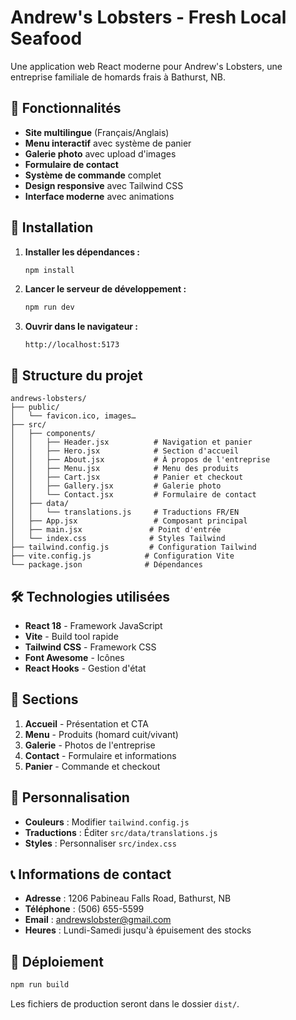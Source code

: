 # Andrew's Lobsters - Fresh Local Seafood

Une application web React moderne pour Andrew's Lobsters, une entreprise familiale de homards frais à Bathurst, NB.

## 🦞 Fonctionnalités

- **Site multilingue** (Français/Anglais)
- **Menu interactif** avec système de panier
- **Galerie photo** avec upload d'images
- **Formulaire de contact**
- **Système de commande** complet
- **Design responsive** avec Tailwind CSS
- **Interface moderne** avec animations

## 🚀 Installation

1. **Installer les dépendances :**
   ```bash
   npm install
   ```

2. **Lancer le serveur de développement :**
   ```bash
   npm run dev
   ```

3. **Ouvrir dans le navigateur :**
   ```
   http://localhost:5173
   ```

## 📁 Structure du projet

```
andrews-lobsters/
├── public/
│   └── favicon.ico, images…
├── src/
│   ├── components/
│   │   ├── Header.jsx          # Navigation et panier
│   │   ├── Hero.jsx            # Section d'accueil
│   │   ├── About.jsx           # À propos de l'entreprise
│   │   ├── Menu.jsx            # Menu des produits
│   │   ├── Cart.jsx            # Panier et checkout
│   │   ├── Gallery.jsx         # Galerie photo
│   │   └── Contact.jsx         # Formulaire de contact
│   ├── data/
│   │   └── translations.js     # Traductions FR/EN
│   ├── App.jsx                 # Composant principal
│   ├── main.jsx               # Point d'entrée
│   └── index.css              # Styles Tailwind
├── tailwind.config.js         # Configuration Tailwind
├── vite.config.js            # Configuration Vite
└── package.json              # Dépendances
```

## 🛠️ Technologies utilisées

- **React 18** - Framework JavaScript
- **Vite** - Build tool rapide
- **Tailwind CSS** - Framework CSS
- **Font Awesome** - Icônes
- **React Hooks** - Gestion d'état

## 📱 Sections

1. **Accueil** - Présentation et CTA
2. **Menu** - Produits (homard cuit/vivant)
3. **Galerie** - Photos de l'entreprise
4. **Contact** - Formulaire et informations
5. **Panier** - Commande et checkout

## 🎨 Personnalisation

- **Couleurs** : Modifier `tailwind.config.js`
- **Traductions** : Éditer `src/data/translations.js`
- **Styles** : Personnaliser `src/index.css`

## 📞 Informations de contact

- **Adresse** : 1206 Pabineau Falls Road, Bathurst, NB
- **Téléphone** : (506) 655-5599
- **Email** : andrewslobster@gmail.com
- **Heures** : Lundi-Samedi jusqu'à épuisement des stocks

## 🚀 Déploiement

```bash
npm run build
```

Les fichiers de production seront dans le dossier `dist/`.
